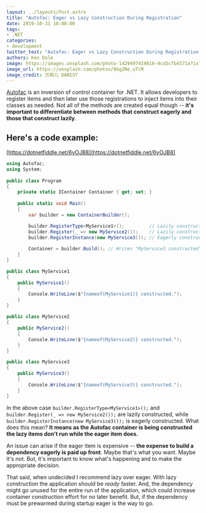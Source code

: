```yaml
---
layout: ../layouts/Post.astro
title: "Autofac: Eager vs Lazy Construction During Registration"
date: 2019-10-31 10:00:00
tags:
- .NET
categories:
- development
twitter_text: "Autofac: Eager vs Lazy Construction During Registration (@AutofacIoC #dotnet)"
authors: Ken Dale
image: https://images.unsplash.com/photo-1429497419816-9ca5cfb4571a?ixlib=rb-1.2.1&ixid=eyJhcHBfaWQiOjEyMDd9&auto=format&fit=crop&w=1000&q=80
image_url: https://unsplash.com/photos/8Gg2Ne_uTcM
image_credit: 贝莉儿 DANIST
---
```


[Autofac](https://autofac.org/) is an inversion of control container for .NET. It allows developers to register items and then later use those registrations to inject items into their classes as needed. Not all of the methods are created equal though -- **it's important to differentiate between methods that construct eagerly and those that construct lazily**.

## Here's a code example:

[https://dotnetfiddle.net/6yOJB8](https://dotnetfiddle.net/6yOJB8)

```csharp
using Autofac;
using System;
          
public class Program
{
    private static IContainer Container { get; set; }
    
    public static void Main()
    {
        var builder = new ContainerBuilder();

        builder.RegisterType<MyService1>();         // Lazily constructed
        builder.Register(_ => new MyService2());    // Lazily constructed
        builder.RegisterInstance(new MyService3()); // Eagerly constructed
    
        Container = builder.Build(); // Writes "MyService3 constructed" to console
    }
}

public class MyService1
{
    public MyService1()
    {
        Console.WriteLine($"{nameof(MyService1)} constructed.");
    }
}

public class MyService2
{
    public MyService2()
    {
        Console.WriteLine($"{nameof(MyService2)} constructed.");
    }
}

public class MyService3
{
    public MyService3()
    {
        Console.WriteLine($"{nameof(MyService3)} constructed.");
    }
}
```

In the above case `builder.RegisterType<MyService1>();` and `builder.Register(_ => new MyService2());` are lazily constructed, while `builder.RegisterInstance(new MyService3());` is eagerly constructed. What does this mean? **It means as the Autofac container is being constructed the lazy items don't run while the eager item does.**

An issue can arise if the eager item is expensive -- **the expense to build a dependency eagerly is paid up front**. Maybe that's what you want. Maybe it's not. But, it's important to know what's happening and to make the appropriate decision.

That said, when undecided I recommend lazy over eager. With lazy construction the application should be *ready* faster. And, the dependency might go unused for the entire run of the application, which could increase container construction effort for no later benefit. But, if the dependency must be prewarmed during startup eager is the way to go.
